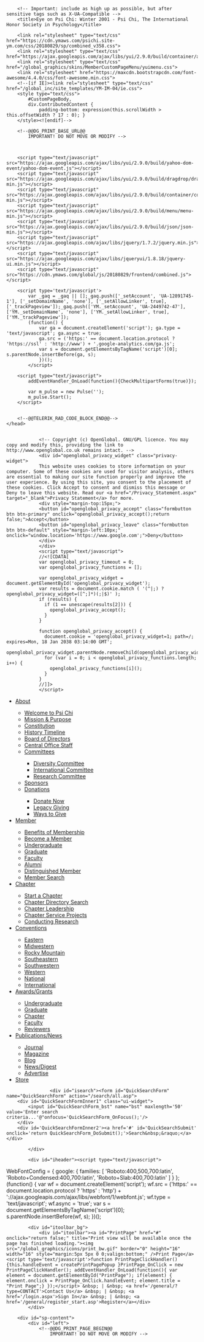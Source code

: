 <!DOCTYPE html PUBLIC "-//W3C//DTD XHTML 1.0 Transitional//EN" "http://www.w3.org/TR/xhtml1/DTD/xhtml1-transitional.dtd">
<html xmlns="http://www.w3.org/1999/xhtml">	
	<head><script type="text/javascript">window.NREUM||(NREUM={});NREUM.info = {"beacon":"bam.nr-data.net","errorBeacon":"bam.nr-data.net","licenseKey":"fbe52127be","applicationID":"110202938","transactionName":"b1FaNUtUV0dWV0xYClYbbRNQGl5RWVFKUAkXV00STVpUGlZHSA==","queueTime":0,"applicationTime":310,"agent":"","atts":""}</script><script type="text/javascript">(window.NREUM||(NREUM={})).loader_config={xpid:"VQYOUVZbCRABVVFQBwMOVVw="};window.NREUM||(NREUM={}),__nr_require=function(t,n,e){function r(e){if(!n[e]){var o=n[e]={exports:{}};t[e][0].call(o.exports,function(n){var o=t[e][1][n];return r(o||n)},o,o.exports)}return n[e].exports}if("function"==typeof __nr_require)return __nr_require;for(var o=0;o<e.length;o++)r(e[o]);return r}({1:[function(t,n,e){function r(t){try{s.console&&console.log(t)}catch(n){}}var o,i=t("ee"),a=t(16),s={};try{o=localStorage.getItem("__nr_flags").split(","),console&&"function"==typeof console.log&&(s.console=!0,o.indexOf("dev")!==-1&&(s.dev=!0),o.indexOf("nr_dev")!==-1&&(s.nrDev=!0))}catch(c){}s.nrDev&&i.on("internal-error",function(t){r(t.stack)}),s.dev&&i.on("fn-err",function(t,n,e){r(e.stack)}),s.dev&&(r("NR AGENT IN DEVELOPMENT MODE"),r("flags: "+a(s,function(t,n){return t}).join(", ")))},{}],2:[function(t,n,e){function r(t,n,e,r,s){try{p?p-=1:o(s||new UncaughtException(t,n,e),!0)}catch(f){try{i("ierr",[f,c.now(),!0])}catch(d){}}return"function"==typeof u&&u.apply(this,a(arguments))}function UncaughtException(t,n,e){this.message=t||"Uncaught error with no additional information",this.sourceURL=n,this.line=e}function o(t,n){var e=n?null:c.now();i("err",[t,e])}var i=t("handle"),a=t(17),s=t("ee"),c=t("loader"),f=t("gos"),u=window.onerror,d=!1,l="nr@seenError",p=0;c.features.err=!0,t(1),window.onerror=r;try{throw new Error}catch(h){"stack"in h&&(t(8),t(7),"addEventListener"in window&&t(5),c.xhrWrappable&&t(9),d=!0)}s.on("fn-start",function(t,n,e){d&&(p+=1)}),s.on("fn-err",function(t,n,e){d&&!e[l]&&(f(e,l,function(){return!0}),this.thrown=!0,o(e))}),s.on("fn-end",function(){d&&!this.thrown&&p>0&&(p-=1)}),s.on("internal-error",function(t){i("ierr",[t,c.now(),!0])})},{}],3:[function(t,n,e){t("loader").features.ins=!0},{}],4:[function(t,n,e){function r(t){}if(window.performance&&window.performance.timing&&window.performance.getEntriesByType){var o=t("ee"),i=t("handle"),a=t(8),s=t(7),c="learResourceTimings",f="addEventListener",u="resourcetimingbufferfull",d="bstResource",l="resource",p="-start",h="-end",m="fn"+p,v="fn"+h,w="bstTimer",y="pushState",g=t("loader");g.features.stn=!0,t(6);var b=NREUM.o.EV;o.on(m,function(t,n){var e=t[0];e instanceof b&&(this.bstStart=g.now())}),o.on(v,function(t,n){var e=t[0];e instanceof b&&i("bst",[e,n,this.bstStart,g.now()])}),a.on(m,function(t,n,e){this.bstStart=g.now(),this.bstType=e}),a.on(v,function(t,n){i(w,[n,this.bstStart,g.now(),this.bstType])}),s.on(m,function(){this.bstStart=g.now()}),s.on(v,function(t,n){i(w,[n,this.bstStart,g.now(),"requestAnimationFrame"])}),o.on(y+p,function(t){this.time=g.now(),this.startPath=location.pathname+location.hash}),o.on(y+h,function(t){i("bstHist",[location.pathname+location.hash,this.startPath,this.time])}),f in window.performance&&(window.performance["c"+c]?window.performance[f](u,function(t){i(d,[window.performance.getEntriesByType(l)]),window.performance["c"+c]()},!1):window.performance[f]("webkit"+u,function(t){i(d,[window.performance.getEntriesByType(l)]),window.performance["webkitC"+c]()},!1)),document[f]("scroll",r,{passive:!0}),document[f]("keypress",r,!1),document[f]("click",r,!1)}},{}],5:[function(t,n,e){function r(t){for(var n=t;n&&!n.hasOwnProperty(u);)n=Object.getPrototypeOf(n);n&&o(n)}function o(t){s.inPlace(t,[u,d],"-",i)}function i(t,n){return t[1]}var a=t("ee").get("events"),s=t(19)(a,!0),c=t("gos"),f=XMLHttpRequest,u="addEventListener",d="removeEventListener";n.exports=a,"getPrototypeOf"in Object?(r(document),r(window),r(f.prototype)):f.prototype.hasOwnProperty(u)&&(o(window),o(f.prototype)),a.on(u+"-start",function(t,n){var e=t[1],r=c(e,"nr@wrapped",function(){function t(){if("function"==typeof e.handleEvent)return e.handleEvent.apply(e,arguments)}var n={object:t,"function":e}[typeof e];return n?s(n,"fn-",null,n.name||"anonymous"):e});this.wrapped=t[1]=r}),a.on(d+"-start",function(t){t[1]=this.wrapped||t[1]})},{}],6:[function(t,n,e){var r=t("ee").get("history"),o=t(19)(r);n.exports=r,o.inPlace(window.history,["pushState","replaceState"],"-")},{}],7:[function(t,n,e){var r=t("ee").get("raf"),o=t(19)(r),i="equestAnimationFrame";n.exports=r,o.inPlace(window,["r"+i,"mozR"+i,"webkitR"+i,"msR"+i],"raf-"),r.on("raf-start",function(t){t[0]=o(t[0],"fn-")})},{}],8:[function(t,n,e){function r(t,n,e){t[0]=a(t[0],"fn-",null,e)}function o(t,n,e){this.method=e,this.timerDuration=isNaN(t[1])?0:+t[1],t[0]=a(t[0],"fn-",this,e)}var i=t("ee").get("timer"),a=t(19)(i),s="setTimeout",c="setInterval",f="clearTimeout",u="-start",d="-";n.exports=i,a.inPlace(window,[s,"setImmediate"],s+d),a.inPlace(window,[c],c+d),a.inPlace(window,[f,"clearImmediate"],f+d),i.on(c+u,r),i.on(s+u,o)},{}],9:[function(t,n,e){function r(t,n){d.inPlace(n,["onreadystatechange"],"fn-",s)}function o(){var t=this,n=u.context(t);t.readyState>3&&!n.resolved&&(n.resolved=!0,u.emit("xhr-resolved",[],t)),d.inPlace(t,y,"fn-",s)}function i(t){g.push(t),h&&(x?x.then(a):v?v(a):(E=-E,O.data=E))}function a(){for(var t=0;t<g.length;t++)r([],g[t]);g.length&&(g=[])}function s(t,n){return n}function c(t,n){for(var e in t)n[e]=t[e];return n}t(5);var f=t("ee"),u=f.get("xhr"),d=t(19)(u),l=NREUM.o,p=l.XHR,h=l.MO,m=l.PR,v=l.SI,w="readystatechange",y=["onload","onerror","onabort","onloadstart","onloadend","onprogress","ontimeout"],g=[];n.exports=u;var b=window.XMLHttpRequest=function(t){var n=new p(t);try{u.emit("new-xhr",[n],n),n.addEventListener(w,o,!1)}catch(e){try{u.emit("internal-error",[e])}catch(r){}}return n};if(c(p,b),b.prototype=p.prototype,d.inPlace(b.prototype,["open","send"],"-xhr-",s),u.on("send-xhr-start",function(t,n){r(t,n),i(n)}),u.on("open-xhr-start",r),h){var x=m&&m.resolve();if(!v&&!m){var E=1,O=document.createTextNode(E);new h(a).observe(O,{characterData:!0})}}else f.on("fn-end",function(t){t[0]&&t[0].type===w||a()})},{}],10:[function(t,n,e){function r(t){var n=this.params,e=this.metrics;if(!this.ended){this.ended=!0;for(var r=0;r<d;r++)t.removeEventListener(u[r],this.listener,!1);if(!n.aborted){if(e.duration=a.now()-this.startTime,4===t.readyState){n.status=t.status;var i=o(t,this.lastSize);if(i&&(e.rxSize=i),this.sameOrigin){var c=t.getResponseHeader("X-NewRelic-App-Data");c&&(n.cat=c.split(", ").pop())}}else n.status=0;e.cbTime=this.cbTime,f.emit("xhr-done",[t],t),s("xhr",[n,e,this.startTime])}}}function o(t,n){var e=t.responseType;if("json"===e&&null!==n)return n;var r="arraybuffer"===e||"blob"===e||"json"===e?t.response:t.responseText;return h(r)}function i(t,n){var e=c(n),r=t.params;r.host=e.hostname+":"+e.port,r.pathname=e.pathname,t.sameOrigin=e.sameOrigin}var a=t("loader");if(a.xhrWrappable){var s=t("handle"),c=t(11),f=t("ee"),u=["load","error","abort","timeout"],d=u.length,l=t("id"),p=t(14),h=t(13),m=window.XMLHttpRequest;a.features.xhr=!0,t(9),f.on("new-xhr",function(t){var n=this;n.totalCbs=0,n.called=0,n.cbTime=0,n.end=r,n.ended=!1,n.xhrGuids={},n.lastSize=null,p&&(p>34||p<10)||window.opera||t.addEventListener("progress",function(t){n.lastSize=t.loaded},!1)}),f.on("open-xhr-start",function(t){this.params={method:t[0]},i(this,t[1]),this.metrics={}}),f.on("open-xhr-end",function(t,n){"loader_config"in NREUM&&"xpid"in NREUM.loader_config&&this.sameOrigin&&n.setRequestHeader("X-NewRelic-ID",NREUM.loader_config.xpid)}),f.on("send-xhr-start",function(t,n){var e=this.metrics,r=t[0],o=this;if(e&&r){var i=h(r);i&&(e.txSize=i)}this.startTime=a.now(),this.listener=function(t){try{"abort"===t.type&&(o.params.aborted=!0),("load"!==t.type||o.called===o.totalCbs&&(o.onloadCalled||"function"!=typeof n.onload))&&o.end(n)}catch(e){try{f.emit("internal-error",[e])}catch(r){}}};for(var s=0;s<d;s++)n.addEventListener(u[s],this.listener,!1)}),f.on("xhr-cb-time",function(t,n,e){this.cbTime+=t,n?this.onloadCalled=!0:this.called+=1,this.called!==this.totalCbs||!this.onloadCalled&&"function"==typeof e.onload||this.end(e)}),f.on("xhr-load-added",function(t,n){var e=""+l(t)+!!n;this.xhrGuids&&!this.xhrGuids[e]&&(this.xhrGuids[e]=!0,this.totalCbs+=1)}),f.on("xhr-load-removed",function(t,n){var e=""+l(t)+!!n;this.xhrGuids&&this.xhrGuids[e]&&(delete this.xhrGuids[e],this.totalCbs-=1)}),f.on("addEventListener-end",function(t,n){n instanceof m&&"load"===t[0]&&f.emit("xhr-load-added",[t[1],t[2]],n)}),f.on("removeEventListener-end",function(t,n){n instanceof m&&"load"===t[0]&&f.emit("xhr-load-removed",[t[1],t[2]],n)}),f.on("fn-start",function(t,n,e){n instanceof m&&("onload"===e&&(this.onload=!0),("load"===(t[0]&&t[0].type)||this.onload)&&(this.xhrCbStart=a.now()))}),f.on("fn-end",function(t,n){this.xhrCbStart&&f.emit("xhr-cb-time",[a.now()-this.xhrCbStart,this.onload,n],n)})}},{}],11:[function(t,n,e){n.exports=function(t){var n=document.createElement("a"),e=window.location,r={};n.href=t,r.port=n.port;var o=n.href.split("://");!r.port&&o[1]&&(r.port=o[1].split("/")[0].split("@").pop().split(":")[1]),r.port&&"0"!==r.port||(r.port="https"===o[0]?"443":"80"),r.hostname=n.hostname||e.hostname,r.pathname=n.pathname,r.protocol=o[0],"/"!==r.pathname.charAt(0)&&(r.pathname="/"+r.pathname);var i=!n.protocol||":"===n.protocol||n.protocol===e.protocol,a=n.hostname===document.domain&&n.port===e.port;return r.sameOrigin=i&&(!n.hostname||a),r}},{}],12:[function(t,n,e){function r(){}function o(t,n,e){return function(){return i(t,[f.now()].concat(s(arguments)),n?null:this,e),n?void 0:this}}var i=t("handle"),a=t(16),s=t(17),c=t("ee").get("tracer"),f=t("loader"),u=NREUM;"undefined"==typeof window.newrelic&&(newrelic=u);var d=["setPageViewName","setCustomAttribute","setErrorHandler","finished","addToTrace","inlineHit","addRelease"],l="api-",p=l+"ixn-";a(d,function(t,n){u[n]=o(l+n,!0,"api")}),u.addPageAction=o(l+"addPageAction",!0),u.setCurrentRouteName=o(l+"routeName",!0),n.exports=newrelic,u.interaction=function(){return(new r).get()};var h=r.prototype={createTracer:function(t,n){var e={},r=this,o="function"==typeof n;return i(p+"tracer",[f.now(),t,e],r),function(){if(c.emit((o?"":"no-")+"fn-start",[f.now(),r,o],e),o)try{return n.apply(this,arguments)}catch(t){throw c.emit("fn-err",[arguments,this,t],e),t}finally{c.emit("fn-end",[f.now()],e)}}}};a("actionText,setName,setAttribute,save,ignore,onEnd,getContext,end,get".split(","),function(t,n){h[n]=o(p+n)}),newrelic.noticeError=function(t,n){"string"==typeof t&&(t=new Error(t)),i("err",[t,f.now(),!1,n])}},{}],13:[function(t,n,e){n.exports=function(t){if("string"==typeof t&&t.length)return t.length;if("object"==typeof t){if("undefined"!=typeof ArrayBuffer&&t instanceof ArrayBuffer&&t.byteLength)return t.byteLength;if("undefined"!=typeof Blob&&t instanceof Blob&&t.size)return t.size;if(!("undefined"!=typeof FormData&&t instanceof FormData))try{return JSON.stringify(t).length}catch(n){return}}}},{}],14:[function(t,n,e){var r=0,o=navigator.userAgent.match(/Firefox[\/\s](\d+\.\d+)/);o&&(r=+o[1]),n.exports=r},{}],15:[function(t,n,e){function r(t,n){if(!o)return!1;if(t!==o)return!1;if(!n)return!0;if(!i)return!1;for(var e=i.split("."),r=n.split("."),a=0;a<r.length;a++)if(r[a]!==e[a])return!1;return!0}var o=null,i=null,a=/Version\/(\S+)\s+Safari/;if(navigator.userAgent){var s=navigator.userAgent,c=s.match(a);c&&s.indexOf("Chrome")===-1&&s.indexOf("Chromium")===-1&&(o="Safari",i=c[1])}n.exports={agent:o,version:i,match:r}},{}],16:[function(t,n,e){function r(t,n){var e=[],r="",i=0;for(r in t)o.call(t,r)&&(e[i]=n(r,t[r]),i+=1);return e}var o=Object.prototype.hasOwnProperty;n.exports=r},{}],17:[function(t,n,e){function r(t,n,e){n||(n=0),"undefined"==typeof e&&(e=t?t.length:0);for(var r=-1,o=e-n||0,i=Array(o<0?0:o);++r<o;)i[r]=t[n+r];return i}n.exports=r},{}],18:[function(t,n,e){n.exports={exists:"undefined"!=typeof window.performance&&window.performance.timing&&"undefined"!=typeof window.performance.timing.navigationStart}},{}],19:[function(t,n,e){function r(t){return!(t&&t instanceof Function&&t.apply&&!t[a])}var o=t("ee"),i=t(17),a="nr@original",s=Object.prototype.hasOwnProperty,c=!1;n.exports=function(t,n){function e(t,n,e,o){function nrWrapper(){var r,a,s,c;try{a=this,r=i(arguments),s="function"==typeof e?e(r,a):e||{}}catch(f){l([f,"",[r,a,o],s])}u(n+"start",[r,a,o],s);try{return c=t.apply(a,r)}catch(d){throw u(n+"err",[r,a,d],s),d}finally{u(n+"end",[r,a,c],s)}}return r(t)?t:(n||(n=""),nrWrapper[a]=t,d(t,nrWrapper),nrWrapper)}function f(t,n,o,i){o||(o="");var a,s,c,f="-"===o.charAt(0);for(c=0;c<n.length;c++)s=n[c],a=t[s],r(a)||(t[s]=e(a,f?s+o:o,i,s))}function u(e,r,o){if(!c||n){var i=c;c=!0;try{t.emit(e,r,o,n)}catch(a){l([a,e,r,o])}c=i}}function d(t,n){if(Object.defineProperty&&Object.keys)try{var e=Object.keys(t);return e.forEach(function(e){Object.defineProperty(n,e,{get:function(){return t[e]},set:function(n){return t[e]=n,n}})}),n}catch(r){l([r])}for(var o in t)s.call(t,o)&&(n[o]=t[o]);return n}function l(n){try{t.emit("internal-error",n)}catch(e){}}return t||(t=o),e.inPlace=f,e.flag=a,e}},{}],ee:[function(t,n,e){function r(){}function o(t){function n(t){return t&&t instanceof r?t:t?c(t,s,i):i()}function e(e,r,o,i){if(!l.aborted||i){t&&t(e,r,o);for(var a=n(o),s=m(e),c=s.length,f=0;f<c;f++)s[f].apply(a,r);var d=u[g[e]];return d&&d.push([b,e,r,a]),a}}function p(t,n){y[t]=m(t).concat(n)}function h(t,n){var e=y[t];if(e)for(var r=0;r<e.length;r++)e[r]===n&&e.splice(r,1)}function m(t){return y[t]||[]}function v(t){return d[t]=d[t]||o(e)}function w(t,n){f(t,function(t,e){n=n||"feature",g[e]=n,n in u||(u[n]=[])})}var y={},g={},b={on:p,addEventListener:p,removeEventListener:h,emit:e,get:v,listeners:m,context:n,buffer:w,abort:a,aborted:!1};return b}function i(){return new r}function a(){(u.api||u.feature)&&(l.aborted=!0,u=l.backlog={})}var s="nr@context",c=t("gos"),f=t(16),u={},d={},l=n.exports=o();l.backlog=u},{}],gos:[function(t,n,e){function r(t,n,e){if(o.call(t,n))return t[n];var r=e();if(Object.defineProperty&&Object.keys)try{return Object.defineProperty(t,n,{value:r,writable:!0,enumerable:!1}),r}catch(i){}return t[n]=r,r}var o=Object.prototype.hasOwnProperty;n.exports=r},{}],handle:[function(t,n,e){function r(t,n,e,r){o.buffer([t],r),o.emit(t,n,e)}var o=t("ee").get("handle");n.exports=r,r.ee=o},{}],id:[function(t,n,e){function r(t){var n=typeof t;return!t||"object"!==n&&"function"!==n?-1:t===window?0:a(t,i,function(){return o++})}var o=1,i="nr@id",a=t("gos");n.exports=r},{}],loader:[function(t,n,e){function r(){if(!E++){var t=x.info=NREUM.info,n=p.getElementsByTagName("script")[0];if(setTimeout(u.abort,3e4),!(t&&t.licenseKey&&t.applicationID&&n))return u.abort();f(g,function(n,e){t[n]||(t[n]=e)}),c("mark",["onload",a()+x.offset],null,"api");var e=p.createElement("script");e.src="https://"+t.agent,n.parentNode.insertBefore(e,n)}}function o(){"complete"===p.readyState&&i()}function i(){c("mark",["domContent",a()+x.offset],null,"api")}function a(){return O.exists&&performance.now?Math.round(performance.now()):(s=Math.max((new Date).getTime(),s))-x.offset}var s=(new Date).getTime(),c=t("handle"),f=t(16),u=t("ee"),d=t(15),l=window,p=l.document,h="addEventListener",m="attachEvent",v=l.XMLHttpRequest,w=v&&v.prototype;NREUM.o={ST:setTimeout,SI:l.setImmediate,CT:clearTimeout,XHR:v,REQ:l.Request,EV:l.Event,PR:l.Promise,MO:l.MutationObserver};var y=""+location,g={beacon:"bam.nr-data.net",errorBeacon:"bam.nr-data.net",agent:"js-agent.newrelic.com/nr-1118.min.js"},b=v&&w&&w[h]&&!/CriOS/.test(navigator.userAgent),x=n.exports={offset:s,now:a,origin:y,features:{},xhrWrappable:b,userAgent:d};t(12),p[h]?(p[h]("DOMContentLoaded",i,!1),l[h]("load",r,!1)):(p[m]("onreadystatechange",o),l[m]("onload",r)),c("mark",["firstbyte",s],null,"api");var E=0,O=t(18)},{}]},{},["loader",2,10,4,3]);</script>
		<!--@@TELERIK_RAD_CODE_BLOCK_START@@-->
		

        <!-- Important: include as high up as possible, but after sensitive tags such as X-UA-Compatible -->
        <title>Eye on Psi Chi: Winter 2001 - Psi Chi, The International Honor Society in Psychology</title>

        <link rel="stylesheet" type="text/css" href="https://cdn.ymaws.com/psichi.site-ym.com/css/20180829/sp/combined_v358.css">
		<link rel="stylesheet" type="text/css" href="https://ajax.googleapis.com/ajax/libs/yui/2.9.0/build/container/assets/skins/sam/container.css">
		<link rel="stylesheet" type="text/css" href="/global_graphics/skins/MemberCustomPageMenu/yuimenu.css">
        <link rel="stylesheet" href="https://maxcdn.bootstrapcdn.com/font-awesome/4.4.0/css/font-awesome.min.css">
        <!--[if IE]><link rel="stylesheet" type="text/css" href="/global_inc/site_templates/YM-IM-04/ie.css">
		<style type="text/css">
			#CustomPageBody,
			div.ContributedContent {
				padding-bottom: expression(this.scrollWidth > this.offsetWidth ? 17 : 0); }
		</style><![endif]-->
		
		<!--@@DG_PRINT_BASE_URL@@
			IMPORTANT! DO NOT MOVE OR MODIFY -->

		

		<script type="text/javascript" src="https://ajax.googleapis.com/ajax/libs/yui/2.9.0/build/yahoo-dom-event/yahoo-dom-event.js"></script>
		<script type="text/javascript" src="https://ajax.googleapis.com/ajax/libs/yui/2.9.0/build/dragdrop/dragdrop-min.js"></script>
		<script type="text/javascript" src="https://ajax.googleapis.com/ajax/libs/yui/2.9.0/build/container/container-min.js"></script>
		<script type="text/javascript" src="https://ajax.googleapis.com/ajax/libs/yui/2.9.0/build/menu/menu-min.js"></script>
		<script type="text/javascript" src="https://ajax.googleapis.com/ajax/libs/yui/2.9.0/build/json/json-min.js"></script>
		<script type="text/javascript" src="https://ajax.googleapis.com/ajax/libs/jquery/1.7.2/jquery.min.js"></script>
		<script type="text/javascript" src="https://ajax.googleapis.com/ajax/libs/jqueryui/1.8.18/jquery-ui.min.js"></script>
        <script type="text/javascript" src="https://cdn.ymaws.com/global/js/20180829/frontend/combined.js"></script>

		<script type='text/javascript'>
			var _gaq = _gaq || [];_gaq.push(['_setAccount', 'UA-12891745-1'], ['_setDomainName', 'none'], ['_setAllowLinker', true], ['_trackPageview']);_gaq.push(['YM._setAccount', 'UA-2449742-47'], ['YM._setDomainName', 'none'], ['YM._setAllowLinker', true], ['YM._trackPageview']);
			(function() {
		        var ga = document.createElement('script'); ga.type = 'text/javascript'; ga.async = true;
		        ga.src = ('https:' == document.location.protocol ? 'https://ssl' : 'http://www') + '.google-analytics.com/ga.js';
		        var s = document.getElementsByTagName('script')[0]; s.parentNode.insertBefore(ga, s);
	            })();
			</script>
	
		<script type="text/javascript">
			addEventHandler_OnLoad(function(){CheckMultipartForms(true)});
		
			var m_pulse = new Pulse('');
			m_pulse.Start();
		</script>
	
		
		<!--@@TELERIK_RAD_CODE_BLOCK_END@@-->
	</head>


				<!-- Copyright (c) OpenGlobal. GNU/GPL licence. You may copy and modify this, providing the link to http://www.openglobal.co.uk remains intact. -->
				<div id="openglobal_privacy_widget" class="privacy-widget">
                This website uses cookies to store information on your computer. Some of these cookies are used for visitor analysis, others are essential to making our site function properly and improve the user experience. By using this site, you consent to the placement of these cookies. Click Accept to consent and dismiss this message or Deny to leave this website. Read our <a href="/Privacy_Statement.aspx" target="_blank">Privacy Statement</a> for more.
                <div style="margin-top:15px;">
                <button id="openglobal_privacy_accept" class="formbutton btn btn-primary" onclick="openglobal_privacy_accept();return false;">Accept</button>
                <button id="openglobal_privacy_leave" class="formbutton btn btn-default" style="margin-left:10px;" onclick="window.location='https://www.google.com';">Deny</button>
                </div>
                </div>
				<script type="text/javascript">
				//<![CDATA[
				var openglobal_privacy_timeout = 0;
				var openglobal_privacy_functions = [];

				var openglobal_privacy_widget = document.getElementById('openglobal_privacy_widget');
				var results = document.cookie.match ( '(^|;) ?openglobal_privacy_widget=([^;]*)(;|$)' );
				if (results) {
				  if (1 == unescape(results[2])) {
					openglobal_privacy_accept();
				  }
				}

				function openglobal_privacy_accept() {
				  document.cookie = 'openglobal_privacy_widget=1; path=/; expires=Mon, 18 Jan 2038 03:14:00 GMT';
				  openglobal_privacy_widget.parentNode.removeChild(openglobal_privacy_widget);
				  for (var i = 0; i < openglobal_privacy_functions.length; i++) {
					openglobal_privacy_functions[i]();
				  }
				}
				//]]>
				</script>

<!--<link rel="stylesheet" type="text/css" href="http://yui.yahooapis.com/3.3.0/build/cssreset/reset-min.css">-->



<body id="PageBody" onunload="try{if(m_blnDoBodyUnload) Body_OnUnload();}catch(e){}">
	<div id="icontainer">
		<div id="icontent">
            <div id="LeaderContentArea">
                <!--YMPSTITLE=TgBBAA==/YMPSTITLE--><div id="iheader"><a class="logo" href="/" target="_parent" style="color:#000;"></a></div>
            </div>
			<div id="topbar">
				<div id="inavigation"><div id="FrontendMainMenu" class="radmenu RadMenu_YMPublic ">
	<!-- 4.3.2 --><script type="text/javascript" src="/global_inc/RadControls/Menu/Scripts/4_3_2/RadMenu.js"></script><span id="FrontendMainMenuStyleSheetHolder" style="display:none;"></span><script type="text/javascript">RadControlsNamespace.AppendStyleSheet(false, 'FrontendMainMenu', '/global_inc/RadControls/Menu/Scripts/4_3_2/menu.css');</script><script type="text/javascript">RadControlsNamespace.AppendStyleSheet(false, 'FrontendMainMenu', '/global_inc/RadControls/Menu/Skins/YMPublic/styles.css');</script><ul class="horizontal rootGroup">
		<li class="item first"><a href="/?page=about" id="FrontendMainMenu_m0" class="link"><span class="text">About</span></a><div class="slide">
			<ul class="vertical group level1">
				<li class="item first"><a href="/?page=welcome" id="FrontendMainMenu_m0_m0" class="link"><span class="text">Welcome to Psi Chi</span></a></li><li class="item"><a href="/?page=purpose" id="FrontendMainMenu_m0_m1" class="link"><span class="text">Mission & Purpose</span></a></li><li class="item"><a href="/?page=manchap_constitution" id="FrontendMainMenu_m0_m2" class="link"><span class="text">Constitution</span></a></li><li class="item"><a href="/?page=timeline" id="FrontendMainMenu_m0_m3" class="link"><span class="text">History Timeline</span></a></li><li class="item"><a href="/?page=board" id="FrontendMainMenu_m0_m4" class="link"><span class="text">Board of Directors</span></a></li><li class="item"><a href="/?page=staff" id="FrontendMainMenu_m0_m5" class="link"><span class="text">Central Office Staff</span></a></li><li class="item"><a href="#" target="_blank" id="FrontendMainMenu_m0_m6" class="link"><span class="text">Committees</span></a><div class="slide">
					<ul class="vertical group level2">
						<li class="item first"><a href="/?page=Diversity" id="FrontendMainMenu_m0_m6_m0" class="link"><span class="text">Diversity Committee</span></a></li><li class="item"><a href="/?page=international_news " id="FrontendMainMenu_m0_m6_m1" class="link"><span class="text">International Committee</span></a></li><li class="item last"><a href="/?ResearchAdvisory" id="FrontendMainMenu_m0_m6_m2" class="link"><span class="text">Research Committee</span></a></li>
					</ul>
				</div></li><li class="item"><a href="/?page=Partnerships" id="FrontendMainMenu_m0_m7" class="link"><span class="text">Sponsors</span></a></li><li class="item last"><a href="https://donate.psichi.org/campaign/give-back-to-psi-chi/c187764" id="FrontendMainMenu_m0_m8" class="link"><span class="text">Donations</span></a><div class="slide">
					<ul class="vertical group level2">
						<li class="item first"><a href="https://donate.psichi.org/campaign/give-back-to-psi-chi/c187764" target="_blank" id="FrontendMainMenu_m0_m8_m0" class="link"><span class="text">Donate Now</span></a></li><li class="item"><a href="/page/LegacyGiving" id="FrontendMainMenu_m0_m8_m1" class="link"><span class="text">Legacy Giving</span></a></li><li class="item last"><a href="resource/resmgr/pdfs/waystogive-final.pdf" target="_blank" id="FrontendMainMenu_m0_m8_m2" class="link"><span class="text">Ways to Give</span></a></li>
					</ul>
				</div></li>
			</ul>
		</div></li><li class="item"><a href="/?page=join" id="FrontendMainMenu_m1" class="link"><span class="text">Member</span></a><div class="slide">
			<ul class="vertical group level1">
				<li class="item first"><a href="/?page=member_benefits" id="FrontendMainMenu_m1_m0" class="link"><span class="text">Benefits of Membership</span></a></li><li class="item"><a href="/?page=become_member" id="FrontendMainMenu_m1_m1" class="link"><span class="text">Become a Member</span></a></li><li class="item"><a href="/?page=undergraduate" id="FrontendMainMenu_m1_m2" class="link"><span class="text">Undergraduate</span></a></li><li class="item"><a href="/?page=graduate" id="FrontendMainMenu_m1_m3" class="link"><span class="text">Graduate</span></a></li><li class="item"><a href="/?page=faculty" id="FrontendMainMenu_m1_m4" class="link"><span class="text">Faculty</span></a></li><li class="item"><a href="/?page=alumni" id="FrontendMainMenu_m1_m5" class="link"><span class="text">Alumni</span></a></li><li class="item"><a href="/?Dist_Members" id="FrontendMainMenu_m1_m6" class="link"><span class="text">Distinguished Member</span></a></li><li class="item last"><a href="/search/custom.asp?id=2163" id="FrontendMainMenu_m1_m7" class="link"><span class="text">Member Search</span></a></li>
			</ul>
		</div></li><li class="item"><a href="/?page=memberchapter_main" id="FrontendMainMenu_m2" class="link"><span class="text">Chapter</span></a><div class="slide">
			<ul class="vertical group level1">
				<li class="item first"><a href="/?page=start_chapter" id="FrontendMainMenu_m2_m0" class="link"><span class="text">Start a Chapter</span></a></li><li class="item"><a href="/?page=chapter_search" id="FrontendMainMenu_m2_m1" class="link"><span class="text">Chapter Directory Search</span></a></li><li class="item"><a href="/?page=chapter_leader" id="FrontendMainMenu_m2_m2" class="link"><span class="text">Chapter Leadership</span></a></li><li class="item"><a href="/?page=chapter_service" id="FrontendMainMenu_m2_m3" class="link"><span class="text">Chapter Service Projects</span></a></li><li class="item last"><a href="/?page=ConductingResearch" id="FrontendMainMenu_m2_m4" class="link"><span class="text">Conducting Research</span></a></li>
			</ul>
		</div></li><li class="item"><a href="/?page=regions_main" id="FrontendMainMenu_m3" class="link"><span class="text">Conventions</span></a><div class="slide">
			<ul class="vertical group level1">
				<li class="item first"><a href="/?page=reg_east_letter" id="FrontendMainMenu_m3_m0" class="link"><span class="text">Eastern</span></a></li><li class="item"><a href="/?page=reg_midwest_letter" id="FrontendMainMenu_m3_m1" class="link"><span class="text">Midwestern</span></a></li><li class="item"><a href="/?page=reg_rckymtn_letter" id="FrontendMainMenu_m3_m2" class="link"><span class="text">Rocky Mountain</span></a></li><li class="item"><a href="/?page=reg_southeast_letter" id="FrontendMainMenu_m3_m3" class="link"><span class="text">Southeastern</span></a></li><li class="item"><a href="/?page=reg_southwest_letter" id="FrontendMainMenu_m3_m4" class="link"><span class="text">Southwestern</span></a></li><li class="item"><a href="/?page=reg_west_letter" id="FrontendMainMenu_m3_m5" class="link"><span class="text">Western</span></a></li><li class="item"><a href="/?page=APS_APA" id="FrontendMainMenu_m3_m6" class="link"><span class="text">National</span></a></li><li class="item last"><a href="/?page=international_news" id="FrontendMainMenu_m3_m7" class="link"><span class="text">International</span></a></li>
			</ul>
		</div></li><li class="item"><a href="/?page=awards" id="FrontendMainMenu_m4" class="link"><span class="text">Awards/Grants</span></a><div class="slide">
			<ul class="vertical group level1">
				<li class="item first"><a href="/?page=1_undergrad_main" id="FrontendMainMenu_m4_m0" class="link"><span class="text">Undergraduate</span></a></li><li class="item"><a href="/?page=2_graduate_main" id="FrontendMainMenu_m4_m1" class="link"><span class="text">Graduate </span></a></li><li class="item"><a href="/?page=3_chapter_main" id="FrontendMainMenu_m4_m2" class="link"><span class="text">Chapter</span></a></li><li class="item"><a href="/?page=4_faculty_main" id="FrontendMainMenu_m4_m3" class="link"><span class="text">Faculty</span></a></li><li class="item last"><a href="/?page=CopyofA_IndvAwardT" id="FrontendMainMenu_m4_m4" class="link"><span class="text">Reviewers</span></a></li>
			</ul>
		</div></li><li class="item"><a href="/?page=news" id="FrontendMainMenu_m5" class="link"><span class="text">Publications/News</span></a><div class="slide">
			<ul class="vertical group level1">
				<li class="item first"><a href="/?page=journal_main" id="FrontendMainMenu_m5_m0" class="link"><span class="text">Journal</span></a></li><li class="item"><a href="/?page=eye_main" id="FrontendMainMenu_m5_m1" class="link"><span class="text">Magazine</span></a></li><li class="item"><a href="/page/Ology_0101_Intro#.WJo-mn-0koV" id="FrontendMainMenu_m5_m2" class="link"><span class="text">Blog</span></a></li><li class="item"><a href="/?page=digest" id="FrontendMainMenu_m5_m3" class="link"><span class="text">News/Digest</span></a></li><li class="item last"><a href="/?page=Advertise" id="FrontendMainMenu_m5_m4" class="link"><span class="text">Advertise</span></a></li>
			</ul>
		</div></li><li class="item last"><a href="/page/Merch_ITM_Grad" id="FrontendMainMenu_m6" class="link"><span class="text">Store</span></a></li>
	</ul><input type="hidden" id="FrontendMainMenu_Hidden" name="FrontendMainMenu" /><script type="text/javascript">window["FrontendMainMenu"] = RadMenu.Create("FrontendMainMenu");window["FrontendMainMenu"].Initialize({"EnableAutoScroll":true,"Skin":"YMPublic","Enabled":true},{"FrontendMainMenu_m0_m6":{"NavigateAfterClick":false}});</script>
</div><link rel="stylesheet" type="text/css" href="/global_inc/RadControls/Menu/Scripts/4_3_2/menu.css"/><link rel="stylesheet" type="text/css" href="/global_inc/RadControls/Menu/Skins/YMPublic/styles.css"/></div>
				
					<div id="isearch"><form id="QuickSearchForm" name="QuickSearchForm" action="/search/all.asp">
		<div id="QuickSearchFormInner1" class="ui-widget">
			<input id="QuickSearchForm_bst" name="bst" maxlength='50' value='Enter search criteria...'@"onfocus='QuickSearchForm_OnFocus();'/>
		</div>
		<div id='QuickSearchFormInner2'><a href='#' id='QuickSearchSubmit' onclick='return QuickSearchForm_DoSubmit();'>Search&nbsp;&raquo;</a></div>
</form><script type="text/javascript">
function QuickSearchForm_DoSubmit()
{
		var QuickSearchForm = document.QuickSearchForm;
     if(QuickSearchForm)
     {
			ClearDefaultValue(QuickSearchForm.bst);
         QuickSearchForm.submit();
     }
		return false;
}
$(document).ready(function ()
{
		$("#QuickSearchForm_bst").click(function()
		{
			if ($("#QuickSearchForm_bst").val() == "Enter search criteria...")
				$("#QuickSearchForm_bst").val('');
			});
			$("#QuickSearchForm_bst").blur(function ()
			{
				if ($("#QuickSearchForm_bst").val() == '')
					$("#QuickSearchForm_bst").val('Enter search criteria...');
			});
	});
</script></div>
				
			</div>

			<div id="iheader"><script type="text/javascript">
  WebFontConfig = {
    google: { families: [ 'Roboto:400,500,700:latin', 'Roboto+Condensed:400,700:latin', 'Roboto+Slab:400,700:latin' ] }
  };
  (function() {
    var wf = document.createElement('script');
    wf.src = ('https:' == document.location.protocol ? 'https' : 'http') +
      '://ajax.googleapis.com/ajax/libs/webfont/1/webfont.js';
    wf.type = 'text/javascript';
    wf.async = 'true';
    var s = document.getElementsByTagName('script')[0];
    s.parentNode.insertBefore(wf, s);
  })(); </script>
<div id="header">
	<a href="/" id="logo"></a>
</div>
<style type='text/css'>#Head{background-image:url('https://cdn.ymaws.com/psichi.site-ym.com/graphics/bg_top.gif');}</style></div>
			
			<div id="itoolbar_bg">
				<div id="itoolbar"><a id="PrintPage" href="#" onclick="return false;" title="Print view will be available once the page has finished loading."><img src="/global_graphics/icons/print_bw.gif" border="0" height="16" width="16" style="margin:5px 5px 0 0;valign:bottom;" />Print Page</a><script type='text/javascript'>function PrintPageClickHandler(){this.handleEvent = createPrintPagePopup }PrintPage_OnClick = new PrintPageClickHandler(); addEventHandler_OnLoad(function(){ var element = document.getElementById("PrintPage"); if(element) { element.onclick = PrintPage_OnClick.handleEvent; element.title = "Print Page";} });</script> &nbsp; | &nbsp; <a href='/general/?type=CONTACT'>Contact Us</a> &nbsp; | &nbsp; <a href='/login.aspx'>Sign In</a> &nbsp; | &nbsp; <a href='/general/register_start.asp'>Register</a></div>
			</div>
	
		<div id="sp-content">
			<div id="left">
				<!--@@DG_PRINT_PAGE_BEGIN@@
					IMPORTANT! DO NOT MOVE OR MODIFY -->
				
  <script type="text/javascript">var blnUseEngagement = false; </script> 
  
<script type="text/javascript" src="/global_inc/js/favorite.js"></script>


<style type="text/css">
	#tat_table {
		z-index:99;
	}
	#FavoriteEditorTitle {
		margin: 0;
	}
</style>
<div class="yui-skin-sam">
<div id="FavoriteOptsPanel" style="visibility:hidden;">
	<div id="FavoriteOptsPanelBody" class="bd">
		<div id="FormErrors" style="display:none">
			<div class="infobox">
				<ul id="FormErrorList" class="redalert"></ul>
			</div><br>
		</div>
			<form id="FavoriteEditor" name="FavoriteEditor" onsubmit="return FavoriteEditor_Submit(this)" style="display:none; margin: 0 10px 0 10px;">
			<input type="hidden" id="FavoriteID" name="FavoriteID" value="">
			<input type="hidden" id="strFavoriteTypeID_FK" name="strFavoriteTypeID_FK" value="">
			<input type="hidden" id="strFavoriteParameters" name="strFavoriteParameters" value="">
			<input type="hidden" name="strCommand" value="">
			<input type="hidden" id="blnFavoriteReload" value="">
			<table border="0" cellspacing="12" cellpadding="0">
				<tr>
					<td align="center">
            
               <img src="/global_graphics/icons/star_32x32.gif" border="0" width="32" height="32">
            
              </td>
					<td><h2 id="FavoriteEditorTitle">
            
               Edit This Favorite
            
              </h2></td>
				</tr>
				<tr>
					<td>Name:</td>
					<td><input type="text" id="strTitle" name="strTitle" value="" size="40" maxlength="100" />
					<INPUT TYPE="hidden" NAME="ERR_strTitle" VALUE="strTitle|Name|20|1||100">
					</td>
				</tr>
				<tr>
					<td>Category:</td>
					<td>
						<input type="text" id="strCategory" name="strCategory" value="" size="40" autocomplete="off" maxlength="100" />
						<INPUT TYPE="hidden" NAME="ERR_strCategory" VALUE="strCategory|Category|20|0||100">
					</td>
				</tr>
				<tr>
					<td>Share:</td>
					<td>
						<input id="blnIsPrivate0" type="radio" value="0" name="blnIsPrivate"/><label for="blnIsPrivate0">Yes</label>
						<input id="blnIsPrivate1" type="radio" value="1" name="blnIsPrivate"/><label for="blnIsPrivate1">No, Keep Private</label>
						<INPUT TYPE="hidden" NAME="ERR_blnIsPrivate" VALUE="blnIsPrivate|Share -- Yes/No, Keep Private|20|1||0">
					</td>
				</tr>
				<tr>
					<td colspan="2" align="center" style="padding-top:10px;">
						<input type="submit" id="FavoriteEditor_btnSubmit" value="Submit" class="formbutton"
							onclick="return FavoriteEditor_btnSubmit_OnClick(this);">
						<input type="button" value="Cancel" class="formbutton" 
							onclick="YAHOO.container.FavoriteOpts.hide();">
						<input type="submit" id="FavoriteEditor_btnDelete" value="Delete" class="formbutton" style="display:none;"
							onclick="return FavoriteEditor_btnDelete_OnClick(this);">
					</td>
				</tr>
			</table>
			<input type="hidden" name="__ASPVIEWSTATE" value="80e9e640e39fcac5d0ee585160149c83b6d5b7c056b5b0e0702cc7efad12a6145ffb88205c33d9396ab497e12c2c82931214b6f3326d12d42ef1cae7549469c84617f815e0ea43165caeb93f52c25f1e9e7781bba9e0d2c763b5bd9be1a7593a30b6d88d4803c2d9cecb8a0caad64063f53d435618d9d0ec4b15e507a2c8c07facd0af46">
			</form>
	</div>
</div></div>



<script type="text/javascript" src="/global_inc/js/hit_highlighter.js"></script>
<script type="text/javascript">

    function Window_OnLoad() {
		highlightDtSearchTerms('CustomPageBody');
		highlightDtSearchTerms('ResourceCollection');
	}

	addEventHandler_OnLoad(Window_OnLoad);
</script>

<style type="text/css">

.ScoreControl
{
	display:block;
	float:left;
}
</style>

<table id="SpSubHead" border="0" cellpadding="0" cellspacing="0">
<tr>
	<td id="SpTitleBar">
Eye on Psi Chi: Winter 2001
	</td>
</tr>


</table>

<table id="SpContent" border="0" cellpadding="0" cellspacing="0">
<tr>
	<td id="SpContent_Container">

		<script type="text/javascript" src="/global_inc/js/ContentScores.js"></script>
	
	<div id="CustomPageBody"><style type="text/css">
#right-col { width:172px; height: auto; float:right; vertical-align:top; margin-right:22px !important; clear:both;}
#SpContent_Container {background-image:url(/graphics/right-col-bg.jpg); background-repeat:repeat-y; background-size:222px; background-position:right; padding: 0px 0px 16px 0px !important;}
.pg-content {float:left; margin-top: -2px; padding:0px 0px 10px 0px; margin-right:30px; margin-left:29px; width:474px; vertical-align:top;}
.right-top {background-image:url(/graphics/right-col-bg-top.jpg); background-repeat:no-repeat; background-position:top left; }
#CustomPageBody {overflow:hidden !important;}
#SpNavBar {float:left !important; width:200px !important;}
#right-col-top {background-image:url(/graphics/right-col-bg-top.jpg); background-repeat:no-repeat; background-position:top; width:222px; height:25px; float:right; margin-top: -5px;} 
.calloutbox {display: none;}
</style>


<div id="right-col-top"></div><table>
<tbody>
<tr>
<td valign="top">
<div class="pg-content"></div><div style="line-height: 22px;" class="pg-content"><img style="" src="/resource/resmgr/Eye_Images3/5_2matlin474s.jpg"><table style="width: 100%; border-collapse: collapse;"><tbody><tr align="center"><td style="border-top: 5px solid rgb(82, 97, 172); letter-spacing: 0px; word-spacing: 0px; padding-bottom: 20px; font-family: Georgia; font-size: 24pt; font-style: normal; font-weight: normal; text-decoration: none; color: rgb(0, 0, 0); text-align: center; padding-top: 20px; line-height: 32px;"><span style="color: rgb(82, 97, 172);"><span style="font-family: Georgia; font-size: 24pt; font-weight: normal; font-style: normal; text-decoration: none;">Demystifying the GRE Psychology Test: <br>A Brief Guide for Students </span></span><br></td></tr><tr align="center"><td style="border-top: 1px solid rgb(105, 105, 105); font-size: 10pt; font-style: normal; font-weight: bold; text-decoration: none; color: rgb(105, 105, 105); letter-spacing: 0px; word-spacing: 0px; padding-top: 5px; text-align: center; padding-bottom: 5px;">Margaret W. Matlin State University of New York at Geneseo<br>James W. Kalat, North Carolina State University <br></td></tr><tr><td style="border-top: 1px solid rgb(105, 105, 105); letter-spacing: 0px; word-spacing: 0px; padding-top: 10px;"><br></td></tr></tbody></table><span style="color: rgb(105, 105, 105);"><p></p><p align="left">In the United States, about half of doctoral-level psychology programs and a third of master's-level programs require applicants to submit scores from the Graduate Records Examination (GRE) Psychology Test. Still other programs recommend the GRE Psychology Test, but they do not require it (Norcross, Hanych, &amp; Terranova, 1996).</p><p align="left">Undergraduate students typically find that psychology professors do not have much information about the GRE Psychology Test. Most of the information we'll discuss in this article is available in free but seldom-read publications from Educational Testing Service<sup>1</sup> (P.O. Box 6000, Princeton, NJ 08541-0001). The rest comes from our combined experience in serving on the committee that guides the development of the GRE Psychology Test. (James Kalat served as the committee chair from 1990 to 1998, and Margaret Matlin became the committee chair in 1998.)</p><p align="left">The GRE Psychology Test is a paper-based test in a multiple-choice format, with five choices per item. The test includes about 215 items; students are allotted 2 hours and 50 minutes to complete the test. The GRE Psychology Test is administered on three dates each year, at test locations throughout the world. In the present article, we will discuss how the GRE Psychology Test is scored and how the test is developed, as well as information on the test's usefulness.</p><p align="left"><span style="font-weight: bold; color: rgb(82, 97, 172);">The Scoring System for the GRE Psychology Test</span><br>The GRE Psychology Test is designed to be challenging. You may be accustomed to earning scores in the neighborhood of 90% on the examinations in your psychology courses. As a result, you may worry about the large number of items that you cannot answer. Here's some reassuring information: You can earn a score of 500 on the GRE Psychology Test by answering 43% of the questions correctly, answering 25% of the questions incorrectly, and leaving 32% of the questions unanswered (Graduate Records Examination Board, 1999b, p. 7). Remember, too, that students who take the GRE Psychology Test constitute a selected sample of all psychology undergraduates. Keep in mind, then, that a score of 90% correct on this exam would be extremely unusual!</p><p align="left">The mean score on the GRE Psychology Test is 554, with a standard deviation of 99, based on the performance of all examinees who took the test between October 1, 1995, and September 30, 1998 (Graduate Records Examinations Programs, 1999a, p. 15). The reliability of the test is .95, as estimated in an analysis of a sample of 4,130 scores (Graduate Record Examinations Board, 1999a, p. 22). The 99th percentile on this test starts at 770; a score of 340 is in the first percentile.</p><p align="left">Your score on the GRE Psychology Test will be based on the number of questions you answered correctly, minus one fourth of the questions you answered incorrectly (Graduate Records Examination Board, 1999b, p. 4). The question often arises: Should you guess when you do not know the answer? This question has a complex answer. Many students believe that this formula will hurt them if they guess, rather than omitting an answer. Across all examinees who take the test, the mean score of the whole population will not be affected by random guessing. That is, the number of points gained by guessing will be balanced by the correction factor for incorrect answers. However, by chance, some <span style="font-style: italic;">individual</span> students will lose points by guessing (and other students will gain points by guessing).</p><p align="left">What should you do if you can eliminate one or more of the five possible answers, or if one answer seems like a slightly better guess than the others. Here, your chances of answering correctly are improved. In these cases, you should certainly fill in an answer, because this type of "strategic guessing" may indeed improve your score.</p><p align="left"><span style="font-weight: bold; color: rgb(82, 97, 172);">Who Prepares the GRE Psychology Test, and How</span><br>Most psychology faculty members do not know how the GRE Psychology Test is prepared. In fact, neither of us knew about the procedures when we were initially asked to serve on the committee. The GRE Program of the Educational Testing Service (ETS) appoints a committee of six psychology faculty members from U.S. colleges and universities. The committee members are selected to be diverse in terms of their research specialties, the geographic location of their universities, and so forth. Furthermore, they must have a broad background in psychology as a whole, in addition to expertise in just a single area.</p><p align="left">Each committee member writes about 15 potential test questions per year. The ETS test developers also invite other faculty members to write additional questions. The committee members individually review the hundreds of questions that are submitted each year. Then they meet for a three-day session once a year to discuss each question. During this session, they review whether the question addresses an important issue, whether it is clearly stated, and whether the question has only one correct answer.</p><p align="left">On the GRE Psychology Test, 40% of the questions deal with material in cognition, sensation and perception, learning, and biological psychology; another 43% deal with social psychology, personality, development, and abnormal behavior. The remaining 17% cover material such as research methods, history of psychology, and applied psychology. On the actual test, however, the three types of questions are distributed throughout, rather than appearing in three separate sections. Your overall score for the GRE Psychology Test is based on questions from all three of these areas. </p><p align="left">After each administration of the test<span style="font-size: 11pt; font-family: Times New Roman;">—</span>and before scores are reported at ETS<span style="font-size: 11pt; font-family: Times New Roman;">—</span>statisticians at ETS calculate extensive statistics on each question. The information includes the percent of students who answered each question correctly, the point biserial (that is, the correlation between performance on that question and performance on the test as a whole), and information on how well the students who selected each choice for a given item performed on the rest of the test. For example, the results might indicate that the students who chose answer "B"<span style="font-size: 11pt; font-family: Times New Roman;">—</span>the correct answer<span style="font-size: 11pt; font-family: Times New Roman;">—</span>had the highest overall scores on the test, whereas those who answered "D" had the worst. These statistics call attention to items with possible problems, and almost any test has a small number of these items. Mostly, these are cases in which the point biserial is less than .30, and a large percentage of the best students had marked a choice other than the intended correct answer.</p><p align="left">The staff then consults with committee members to decide whether the item might have a second acceptable answer. Questions that are judged to be problematic are not used in computing scores. The staff at ETS continually reviews the performance of test questions. If performance patterns on a specific question change, they will stop considering that question in the scores. Furthermore, they will not use that question in future tests. A change in performance patterns may occur for many reasons. However, the most common problem occurs when new research either disproves an old theory or supports a new explanation of behavior. Thus, the GRE Psychology Test is updated to reflect changes in our knowledge about psychological phenomena.</p><p align="left"><span style="font-weight: bold; color: rgb(82, 97, 172);">How Useful is the GRE Psychology Test?</span><br>Psychology departments consider many kinds of information when they evaluate applicants for admission to graduate school. They generally emphasize grade point average (GPA), GRE General Test scores, GRE Psychology Test scores, and letters of recommendation. They may also examine information such as the student's research experience, the prestige of the student's undergraduate institution, and the match between student and faculty interests (Keith-Spiegel, Tabachnick, &amp; Spiegel, 1994).</p><p align="left">The GRE Board (1999a) decided to investigate the correlation between several quantitative measures and a student's first year grades in graduate school. The Board collected quantitative data from 110 graduate departments of psychology for the years 1986 through 1990; the study was based on 1,151 students who had pursued graduate work. The data included the student's undergraduate GPA, GRE General Test scores (verbal, quantitative, and analytical), and scores on the GRE Psychology Test. Of these measures, which one would you guess correlates best with first-year grades in graduate school?</p><p align="left">As Table 1 shows, both the GRE Psychology Test and the undergraduate GPA are correlated .37 with first-year graduate grades. This equivalence is especially interesting, because the Psychology Test is based on students' performance on just one examination, whereas the undergraduate GPA is established over four years of college courses. Table 1 also shows that scores on the GRE Psychology Test are more highly correlated with first-year graduate grades than are any of the GRE General Test measures, alone or in combination.</p><p align="left">Some researchers have argued that first-year grades may not be an appropriate measure of success in graduate school (Sternberg &amp; Williams, 1997). However, we have no evidence that other measures of success<span style="font-size: 11pt; font-family: Times New Roman;">—</span>such as faculty evaluations of graduate students<span style="font-size: 11pt; font-family: Times New Roman;">—</span>are reliable or valid (Thayer &amp; Kalat, 1998). Also, first-year grades are important because they can determine a graduate student's future. At many universities, graduate students who fail to reach some minimum criterion in their first-year grades, such as a B average, are dismissed from the program or denied financial aid.</p><p align="left">Kuncel, Hezlett, and Ones (1998) examined data on graduate students in all academic fields, not just psychology. In their meta-analysis of 201 studies of 27,039 graduate students, the GRE Subject Test was correlated .46 with first-year graduate GPA, .48 with scores on comprehensive examinations in graduate school, .53 with faculty ratings, and .21 with completion of a graduate degree. With the exception of degree completion, the GRE Subject Tests correlated more strongly with these measures than either the GRE General Test or the undergraduate GPA.</p><p align="left"><span style="font-weight: bold; color: rgb(82, 97, 172);">Future Directions of the GRE Psychology Test</span><br>Several years ago the GRE Board considered offering the Subject Tests in a computer-based format, consistent with the current GRE General Test. However, constructing the computer-based GRE General Test required adding an enormous number of new items to the test pool. The cost of constructing a similar number of new items for the Psychology Test pool would be prohibitively expensive. In other words, you can count on the paper-and-pencil format for the foreseeable future!</p><p align="left">The GRE Psychology Committee has been more concerned about another issue, the nature of the test questions. Many people<span style="font-size: 11pt; font-family: Times New Roman;">—</span>both students taking the GRE Psychology Test and the committee members themselves<span style="font-size: 11pt; font-family: Times New Roman;">—</span>have complained that the test may overemphasize rote recall of facts, some of them not especially interesting or important. Items of that kind are the easiest to write, and they usually produce decent item statistics. However, they do not reflect what most psychologists consider the best side of psychology.</p><p align="left">In recent years, the GRE Psychology Committee has tried to reduce the number of items that require simple recognition of terms or psychologists' names. We have replaced these items with more conceptual questions. However, students often obtain commercially available preparation books for the Subject Test. Some of these books contain numerous "name that psychologist" items as well as outdated "factual" questions. Students may be misled by their scores on the practice tests in these books. The books will also encourage students to use inappropriate review strategies in preparing for the GRE Psychology Test. These strategies will be especially counterproductive as the GRE Psychology Committee increases the number of conceptual questions.</p><p align="left">The official guide<span style="font-size: 11pt; font-family: Times New Roman;">—</span><span style="font-style: italic;">GRE: Practicing to Take the Psychology Test</span><span style="font-size: 11pt; font-family: Times New Roman;">—</span>will give you better information and more realistic practice items. You can order this resource from the GRE website at <a href="http://www.gre.org/" target="_blank">www.gre.org</a> or by calling 1-800-537-3160 or (609) 771-7243.</p><p align="left">Since the mid-1990s, new editions of the test have included some "analysis-of-evidence sets" among the methods items. For these questions, you will read a paragraph describing a hypothetical research study and its results. Then you'll answer two to five questions about proper conclusions to be drawn, potential weaknesses of the study as described, and ways to improve the research design or to follow up with additional research. So far, students' performance on these item sets has correlated well with the rest of the test. Future forms of the GRE Psychology Test will continue to use such items. These analysis-of-evidence items attempt to assess critical thinking, consistent with the increasing emphasis on critical thinking in psychology (e.g., Nunmedal &amp; Halpern, 1995).</p><p align="left">In summary, the GRE Psychology Test continues to evolve. With fewer factual items and a larger number of conceptual and critical-thinking items, the test will have greater content validity. As a result, the test will assess more completely those skills that psychologists value most highly in their graduate students.</p><p align="left"><span style="font-weight: bold; color: rgb(82, 97, 172);">References</span><br>Graduate Record Examinations Board. (1999a). <span style="font-style: italic;">Guide to the use of scores: Graduate Records Examinations, 1999-2000.</span> Princeton, NJ: Educational Testing Service.</p><p align="left">Graduate Record Examinations Board. (1999b). <span style="font-style: italic;">Psychology Test descriptive booklet, 1999-2001.</span> Princeton, NJ: Educational Testing Service.</p><p align="left">TKalat, J. W., &amp; Matlin, M. W. (2000). The GRE Psychology Test: A useful but poorly understood test. <span style="font-style: italic;">Teaching of Psychology, 27,</span> 23-26.</p><p align="left">Keith-Spiegel, P., Tabachnick, B. G., &amp; Spiegel, G. B. (1994). When demand exceeds supply: Second-order criteria used by graduate school selection committees. <span style="font-style: italic;">Teaching of Psychology, 21, </span>79-81.</p><p align="left">Kuncel, N. R., Hezlett, S. A., &amp; Ones, D. S. (1998, April). The predictive validity of the Graduate Record Examination: A meta-analysis. In J. P. Campbell &amp; D. S. Ones (Chairs), <span style="font-style: italic;">Selection Into I-O programs: Focus on GRE validity.</span> Symposium conducted at the 13th annual conference of the Society for Industrial and Organizational Psychology, Dallas, TX.</p><p align="left">Norcross, J. C., Hanych, J. M., &amp; Terranova, R. D. (1996). Graduate study in psychology: 1992-1993. <span style="font-style: italic;">American Psychologist, 51,</span> 631-643.</p><p align="left">Nummedal, S. G., &amp; Halpern, D. F. (1995). Introduction: Making the case for "psychologists teach critical thinking." <span style="font-style: italic;">Teaching of Psychology, 22,</span> 4-5.</p><p align="left">Sternberg, R. J., &amp; Williams, W. M. (1997). Does the Graduate Record Examination predict meaningful success in the graduate training of psychologists? A case study. <span style="font-style: italic;">American Psychologist, 52, </span>630-641.</p><p align="left">Thayer, P. W., &amp; Kalat, J. W. (1998). Questionable criteria. <span style="font-style: italic;">American Psychologist, 53,</span> 566.</p><p align="left"><a name="1"><sup>1</sup></a> The sidebar on page 25 lists Educational Testing Service publications available online at <a href="http://www.gre.org/codelst.html#reginfo" target="_blank">www.gre.org/codelst.html#sidata</a>.</p><span style="color: rgb(105, 105, 105); font-family: Arial;"></span><p></p></span></div><br><div style="line-height: 22px;" class="pg-content"><table style="width: 100%; margin-top: 20px; border-collapse: collapse;" align="" width=""><tbody><tr><td style="padding-top: 15px; padding-bottom: 15px; border-top: 1px solid rgb(105, 105, 105); font-size: 9pt; font-style: normal; font-weight: normal; text-decoration: none; color: rgb(105, 105, 105); letter-spacing: 0px; word-spacing: 0px; line-height: 17px;"><span style="font-family: Arial;"><span style="font-weight: bold;"><span style="font-weight: bold;"><p style="font-weight: normal; font-style: normal; text-decoration: none; letter-spacing: 0pt;"><span style="font-weight: bold;">Margaret W. Matlin</span> received her bachelor's degree from Stanford University and her PhD from the University of Michigan. She currently holds the title of Distinguished Teaching Professor of Psychology at SUNY Geneseo, where she has taught for 29 years.<br><br>M<span style="font-weight: normal;">argaret Matlin is the author of four current textbooks, </span><span style="font-style: italic; font-weight: normal;">Psychology</span><span style="font-weight: normal;"> (third edition), </span><span style="font-style: italic; font-weight: normal;">Psychology of Women</span><span style="font-weight: normal;"> (fourth edition), </span><span style="font-style: italic; font-weight: normal;">Cognition</span><span style="font-weight: normal;"> (fifth edition in press), and </span><span style="font-style: italic; font-weight: normal;">Sensation and Perception</span><span style="font-weight: normal;"> (with coauthor Hugh J. Foley, fourth edition). Dr. Matlin has also won several teaching awards, including the American Psychological Association Teaching of Psychology Award for Four-Year Institutions (1985), and the American Psychological Foundation's Distinguished Teaching in Psychology Award (1995).</span><br style="font-weight: normal;"><span style="font-weight: normal;"><br>Among Margaret Matlin's interests are travel, foreign films, and 19th-century British novels. In 1990, she and her husband, Dr. Arnold Matlin, founded a preschool educational and nutritional program in El Sauce, Nicaragua; about 300 children have subsequently attended the program.</span></p></span></span><span style="font-weight: bold;"><span style="font-weight: bold;"><p align="left"><span style="font-weight: bold;">James W. Kalat</span>,<span style="font-weight: normal;"> professor of psychology at North Carolina State University, received his PhD from the University of Pennsylvania in 1971. After a few years of doing research on taste-aversion learning in rats, he shifted his focus to textbook writing. He has written </span><span style="font-style: italic; font-weight: normal;">Biological Psychology,</span><span style="font-weight: normal;"> currently in its seventh edition, and </span><span style="font-style: italic; font-weight: normal;">Introduction to Psychology,</span><span style="font-weight: normal;"> with the sixth edition scheduled for summer 2001. Both reflect his experience in teaching both courses every semester for many years. He has served on the GRE Psychology Committee and the Convention Program Committee of the American Psychological Society. His nonacademic interests include his children, grandchildren, and birdwatching.</span></p><p align="left"></p></span></span>Authors' note.
 We thank Walter Emmerich, Robin Durso, and Judson Sheridan for their 
comments on an earlier version of this article. We also thank Heather L.
 Gitlin, Susan A. Obetz, and Dawn Robinson for their comments on this 
current article.<br><br>Send correspondence to Margaret W. Matlin, Department of Psychology, SUNY Geneseo, Geneseo, NY 14454; e-mail: <a href="mailto:matlin@geneseo.edu">matlin@geneseo.edu</a>, or to James W. Kalat, Department of Psychology, Box 7801, North Carolina State University, Raleigh, NC 27695-7801; e-mail: <a href="mailto:james_kalat@ncsu.edu">james_kalat@ncsu.edu</a>.<br><br>For
 more details on the scoring system and the test preparation, consult 
our article in the journal Teaching of Psychology (Kalat &amp; Matlin, 
2000).</span><br></td></tr><tr><td style="padding-top: 5px; border-top: 1px solid rgb(105, 105, 105); letter-spacing: 0px; word-spacing: 0px; font-family: Arial; font-size: 8pt; font-style: normal; font-weight: normal; text-decoration: none; color: rgb(105, 105, 105); text-indent: 0px; line-height: 14px; padding-bottom: 5px;"><p>Copyright 2001 (Volume 5, Issue 2) by Psi Chi, the
International Honor Society in Psychology</p>

</td></tr><tr><td colspan="1" style="padding-top: 2px; border-top: 1px solid rgb(105, 105, 105); letter-spacing: 0px; word-spacing: 0px; font-family: Arial; font-size: 8pt; font-style: normal; font-weight: normal; text-decoration: none; color: rgb(105, 105, 105);"><br></td></tr></tbody></table></div><div style="line-height: 22px;" class="pg-content">&nbsp;</div><div style="line-height: 22px;" class="pg-content"><br><span style="color: rgb(105, 105, 105);"></span>



</div>

</td>


<td float="right" valign="top" width="222px">

<span style="color: rgb(105, 105, 105);">
</span><span style="color: rgb(105, 105, 105);">
</span><span style="color: rgb(105, 105, 105);">
</span><table style="width:180px; height: auto; float:right; vertical-align:top; margin-right:17px; clear:both;">
<tbody>
<tr>
<td style="line-height: 17px; font-weight: normal; font-style: normal; text-decoration: none; letter-spacing: 0px;">



<table height="130" align="left" cellspacing="0" width="170"><tbody><tr><td style="padding-left: 10px; padding-top: 6px; padding-bottom: 6px; background-color: rgb(255, 153, 51); border-bottom: 2px solid rgb(255, 220, 184); font-size: 11pt; font-style: normal; font-weight: bold; text-decoration: none; color: rgb(255, 255, 255); letter-spacing: 0px; word-spacing: 0px; vertical-align: middle; font-family: Arial Narrow; width: 172px;"><span style="font-family: Arial; font-size: 9pt;">EYE ON PSI CHI</span><br>
                        </td></tr><tr><td style="padding-left: 10px; padding-top: 3px; padding-bottom: 3px; background-color: rgb(255, 255, 255); border-bottom: 2px solid rgb(255, 220, 184); font-size: 10pt; font-style: normal; font-weight: normal; text-decoration: none; color: rgb(105, 105, 105); letter-spacing: 0px; word-spacing: 0px; vertical-align: middle; font-family: Arial; width: 172px;"><span style="font-weight: bold;"><a href="/?eye_main"><span style="font-family: Arial; font-size: 9pt;"><span style="font-size: 9pt; font-family: Arial;">VIEW THIS ISSUE</span></span></a></span><br>
                        </td></tr><tr><td colspan="1" style="padding-left: 10px; padding-top: 3px; padding-bottom: 3px; background-color: rgb(255, 234, 213); border-bottom: 2px solid rgb(255, 220, 184); font-size: 10pt; font-style: normal; font-weight: normal; text-decoration: none; color: rgb(105, 105, 105); letter-spacing: 0px; word-spacing: 0px; vertical-align: middle; font-family: Arial; width: 172px;"><span style="font-family: Arial; font-size: 9pt; font-weight: bold; font-style: normal; text-decoration: none; vertical-align: middle; color: rgb(105, 105, 105); background-color: rgb(255, 234, 213); letter-spacing: 0px;"><span style="background-color: rgb(255, 255, 255); font-weight: normal; font-style: normal; text-decoration: none; letter-spacing: 0px;"><span style="font-weight: bold;"></span><span style="background-color: rgb(255, 234, 213);"><a href="/?page=Eye_past" target="_self">PAST ISSUES</a></span></span><br></span></td></tr><tr><td style="padding-left: 10px; padding-top: 3px; padding-bottom: 3px; background-color: rgb(255, 234, 213); border-bottom: 2px solid rgb(255, 220, 184); font-size: 9pt; font-style: normal; font-weight: normal; text-decoration: none; color: rgb(105, 105, 105); letter-spacing: 0px; word-spacing: 0px; vertical-align: middle; font-family: Arial; width: 172px;">SUBMISSIONS<br>
                        </td></tr><tr><td colspan="1" style="padding-left: 10px; padding-top: 3px; padding-bottom: 3px; background-color: rgb(255, 234, 213); border-bottom: 2px solid rgb(255, 220, 184); font-size: 9pt; font-style: normal; font-weight: normal; text-decoration: none; color: rgb(105, 105, 105); letter-spacing: 0px; word-spacing: 0px; vertical-align: middle; font-family: Arial; width: 172px;"><span style="font-family: Arial; font-size: 9pt;">» <a href="/?eye_activity" target="_self">CHAPTER ACTIVITY</a><br></span></td></tr><tr><td colspan="1" style="padding-left: 10px; padding-top: 3px; padding-bottom: 3px; background-color: rgb(255, 234, 213); border-bottom: 2px solid rgb(255, 220, 184); font-size: 9pt; font-style: normal; font-weight: normal; text-decoration: none; color: rgb(105, 105, 105); letter-spacing: 0px; word-spacing: 0px; vertical-align: middle; font-family: Arial; width: 172px;"><span style="font-family: Arial; font-size: 9pt;">» </span><a href="/?eye_feature" target="_self">FEATURE ARTICLES</a><br></td></tr></tbody></table><p><span style="font-family: Arial; font-size: 9pt; color: rgb(105, 105, 105);"></span></p><p><img alt="" title="" src="/resource/resmgr/eye_covers/5_2_winter.jpg"><span style="font-family: Arial; font-size: 9pt; color: rgb(105, 105, 105);"><span style="font-family: Arial; font-size: 9pt;"><span style="font-family: Arial; font-size: 9pt; font-style: italic; color: rgb(0, 102, 164);">Eye on Psi Chi</span> is a magazine designed to keep members
and alumni up-to-date with all the latest information about Psi Chi’s programs,
awards, and chapter activities. It features informative articles about careers,
graduate school admission, chapter ideas, personal development, the various
fields of psychology, and important issues related to our discipline.</span><span style="font-family: Arial; font-size: 9pt;">

</span></span></p><p><span style="font-family: Arial; font-size: 9pt; color: rgb(105, 105, 105);"><span style="font-family: Arial; font-size: 9pt; font-style: italic; color: rgb(0, 102, 164);">Eye on Psi Chi</span> is published quarterly:<br><span style="color: rgb(0, 102, 164);">Spring</span> (February)<br><span style="color: rgb(0, 102, 164);">Summer</span> (April)<br><span style="color: rgb(0, 102, 164);">Fall</span>
(September)<br><span style="color: rgb(0, 102, 164);">Winter</span> (November)</span></p><p></p><p><span style="font-family: Arial; font-size: 9pt; color: rgb(105, 105, 105);"><br></span></p><p>&nbsp;</p><p>&nbsp;</p><p>&nbsp;</p><p>&nbsp;</p><p><span style="font-family: Arial; font-size: 9pt; color: rgb(105, 105, 105);">



</span></p></td></tr></tbody></table><span style="color: rgb(105, 105, 105);">

</span></td>

</tr>
</tbody>
</table></div>

	<div id="ResourceCollection">
		
	
	<script type="text/javascript">
	function LaunchThis(sender, strURL)
	{
		window.open (strURL);	
		return false;
	}
	
	function NewCollection(Collection)
	{
		window.location = "/members/resource_collection_item_edit.asp?id=" + Collection + "&groupID=";
		return false;
	}
	
	function ModifyThis(Collection, ItemID)
	{
		window.location = "/members/resource_collection_item_edit.asp?id=" + Collection + "&groupID=&itemID=" + ItemID;
		return false;
	}
	</script>

	</div></td>
</tr>
</table><!--END SpContent-->


<div id="PageBase_RaiseAlert" class="yui-skin-sam"></div>


<div class="yui-skin-sam">
<div id="ContextualHelp" style="visibility:hidden">
	<div id="ContextualHelpHead" class="hd"></div>
	<div id="ContextualHelpBody" class="bd"></div>
</div>
<div id="SpNavBarSub" style="visibility:hidden">
	<div id="SpNavBarSubBody" class="bd"></div>
</div></div>

					<!--@@DG_PRINT_PAGE_END@@
						IMPORTANT! DO NOT MOVE OR MODIFY -->
				</div> <!-- Close left div --></td>
				<div id="right">
				<div id="RightRailTopContentArea"><!--YMPSTITLE=TgBBAA==/YMPSTITLE--><!-- AddThis Button BEGIN --><br />
&nbsp;&nbsp;&nbsp;&nbsp;&nbsp;
<a href="https://www.addthis.com/bookmark.php?v=300&amp;pubid=ra-51b72e6f1fdb42e1" class="addthis_button"><img style="border:0;" alt="Bookmark and Share" src="https://s7.addthis.com/static/btn/v2/lg-share-en.gif" width="125" height="16" /></a>
<script type="text/javascript">var addthis_config = {"data_track_addressbar":true};</script>
<script src="//s7.addthis.com/js/300/addthis_widget.js#pubid=ra-51b72e6f1fdb42e1" type="text/javascript"></script>
<!-- AddThis Button END --></div>
									
					<div id="login" class="zone">
						<div class="irailhead">Sign In</div>
						<div class="irailcontent"><script language="javascript" type="text/javascript" src="/global_inc/js/jquery.data.js"></script><script language="javascript" type="text/javascript" src="/global_inc/js/jquery.watermark.min.js"></script><script type="text/javascript">
                             $(document).ready(function () {
                             $('.loginuser').watermark('Username');
                             $('.loginpass').watermark('Password');});</script><form id='LoginForm' action='https://www.psichi.org/Login.aspx?returl=' method='post'><INPUT TYPE='hidden' NAME='ERR_u' VALUE='u|Username|20|1||0'><INPUT TYPE='hidden' NAME='ERR_p' VALUE='p|Password|20|1||0'><p><div id="LoginUserName"><input class="small loginuser" type="text" name="u" size="20" maxlength="255" value=""/></div><div id="LoginPassword"> <br/>
                        <input class="small loginpass" type="password" name="p" size="20" maxlength="64" autocomplete="off"></div></p>
                        <p id="RememberMe"><input id="FrontendControls_RememberMe"
                            type="checkbox" name="rememberme" value="true" checked><label
                            for="FrontendControls_RememberMe">Remember Me</label></p>
                        <p id="LoginSubmit"><input type="submit" name="btn_submitLogin" value="Sign In" class="formbutton">
							<img class="securesubmit" src="/global_graphics/icons/securesubmit.png" title="Secured with SSL encryption." /></p></form><div id="LoginForgot"><a href='/general/email_pass.asp'>Forgot your password?</a></div><div id="LoginRegister"><a href='/general/register_start.asp'>Apply for Membership!</a></div></div>
					</div>
					
           			<div id="events" class="zone" style="display:;">
                		<div class="irailhead"><a href="/events/event_list.asp">more</a>Calendar</div>
						<div class="irailcontent"><div id="tt-container" class="yui-skin-sam"></div><div class='UpcomingEvents UpcomingEvents_1'><p id="EventPnl359321">1/31/2019<br clear=all><a href='/events/EventDetails.aspx?id=359321'>APS Poster Submission Deadline</a></p></div><div class='UpcomingEvents UpcomingEvents_2'><p id="EventPnl592464">2/1/2019 &raquo; 3/15/2019<br clear=all><a href='/events/EventDetails.aspx?id=592464'>Voting Open for Psi Chi Board of Directors</a></p></div><div class='UpcomingEvents UpcomingEvents_1'><p id="EventPnl762465">2/1/2019<br clear=all><a href='/events/EventDetails.aspx?id=762465'>APS Albert Bandura Graduate Research Award</a></p></div><div class='UpcomingEvents UpcomingEvents_2'><p id="EventPnl889467">2/1/2019<br clear=all><a href='/events/EventDetails.aspx?id=889467'>APS Society Convention Research Awards</a></p></div></div>
					</div>
					
					<div id="news" class="zone" style="display:none;">
						<div class="irailhead"><a href="/news/">more</a>Latest News</div>
						<div class="irailcontent">There are currently no news items posted.</div>
					</div>				
					
					<div id="surveys" class="zone" style="display:none;">
						<div class="irailhead">Online Surveys</div>
						<div class="irailcontent"><table border='0' cellpadding='0' cellspacing='0'></table></div>
					</div>
					
					<div id="featuredmembers" class="zone" style="display:none;">
						<div class="irailhead">Featured Members</div>
						<div class="irailcontent"><p></p></div>
					</div>
					
					
								<div id="railbottom"><!--YMPSTITLE=TgBBAA==/YMPSTITLE--></div>
						</div><!-- end div right -->
						
				<div class="clear"></div>				
		
			</div> <!-- Close sp-content div -->
			<div id="BottomContentArea"><!--YMPSTITLE=TgBBAA==/YMPSTITLE--></div>
			</div> <!-- Close icontent div -->

		    <div id="FooterContentArea">
			    <!--YMPSTITLE=TgBBAA==/YMPSTITLE--><a href="/">PSICHI.ORG</a> | <a href="https://www.psichi.org/?page=PrivacyPolicy">PRIVACY POLICY</a> | <a href="http://psichi.site-ym.com/?page=legal">LEGAL</a> | <a href="http://www.psichi.org/general/?type=contact">CONTACT US</a> | <a href="http://www.psichi.org/?page=JoinToday">JOIN</a> | <a href="https://donate.psichi.org/campaign/give-back-to-psi-chi/c187764" target="_blank">DONATE</a> | <a href="http://www.psichi.org/?page=Advertise">ADVERTISE</a> | <a href="/?page=faq_main">FAQ</a><br />
<br />
&nbsp;© 2017 | PSI CHI, THE INTERNATIONAL HONOR SOCIETY IN PSYCHOLOGY<br />
Phone: (423) 756-2044 | Fax: (423) 265-1529 | <a target="_blank" href="http://www.achsnatl.org/">Certified member of the <span style="font-weight: bold; color: #ffdcb8;">Association of College Honor Societies</span></a><span style="color: #696969;"></span>
		    </div>

		    <div id="Foot"><!-- FOOTER --> </div>

		    <div id="icopyright">Membership Software Powered by <a href='http://www.yourmembership.com/'>YourMembership</a> &nbsp;::&nbsp; <a href='/ams/legal-privacy.htm'>Legal</a><!-- Copyright (c) 1998-2019 YourMembership.com Inc. All Rights Reserved. Copyright: Certain elements of this website are: Copyright (c) 1998-2019, YourMembership.com, Incorporated. YourMembership.com, Incorporated provides a limited license to use its Copyrights to the entity from whose web page you are viewing. Certain elements of this website may also be copyrighted by that entity; please see its Terms of Use or contact the organization for more information. General information about copyright laws can be found at: http://www.copyright.gov/. For more specific information, please consult an attorney. --></div>
</body>


</html>
<!--END_OF_FILE-->
